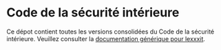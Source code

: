 # Code de la sécurité intérieure

Ce dépot contient toutes les versions consolidées du Code de la sécurité intérieure. Veuillez consulter la [documentation générique pour lexxxit](https://github.com/lexxxit/documentation).
